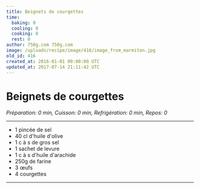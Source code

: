 ```yaml
---
title: Beignets de courgettes
time:
  baking: 0
  cooling: 0
  cooking: 0
  rest: 0
author: 750g.com 750g.com
image: /uploads/recipe/image/416/image_from_marmiton.jpg
old_id: 416
created_at: 2016-01-01 00:00:00 UTC
updated_at: 2017-07-14 21:11:42 UTC
---
```


# Beignets de courgettes

_Préparation: 0 min, Cuisson: 0 min, Refrigération: 0 min, Repos: 0_

---

- 1 pincée de sel
- 40 cl d'huile d'olive
- 1 c à s de gros sel
- 1 sachet de levure
- 1 c à s d'huile d'arachide
- 250g de farine
- 3 œufs
- 4 courgettes

---
